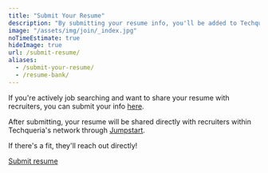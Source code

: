 ```yaml
---
title: "Submit Your Resume"
description: "By submitting your resume info, you'll be added to Techqueria's resume bank to be considered for jobs that match your skills and experience. 📝"
image: "/assets/img/join/_index.jpg"
noTimeEstimate: true
hideImage: true
url: /submit-resume/
aliases:
  - /submit-your-resume/
  - /resume-bank/
---
```


If you're actively job searching and want to share your resume with recruiters, you can submit your info [here](https://jst.me/4e8d).

After submitting, your resume will be shared directly with recruiters within Techqueria's network through [Jumpstart](https://jumpstart.me).

If there's a fit, they'll reach out directly!

<a class="button is-primary" rel="noopener" href="https://jst.me/4e8d">Submit resume</a>
